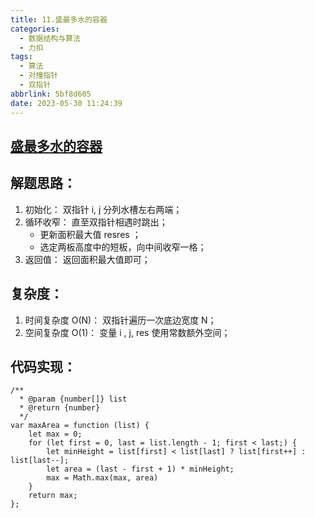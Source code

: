 ```yaml
---
title: 11.盛最多水的容器
categories:
  - 数据结构与算法
  - 力扣
tags:
  - 算法
  - 对撞指针
  - 双指针
abbrlink: 5bf8d605
date: 2023-05-30 11:24:39
---
```

## [盛最多水的容器](https://leetcode.cn/problems/container-with-most-water/)

## 解题思路：
1. 初始化： 双指针 i, j 分列水槽左右两端；
2. 循环收窄： 直至双指针相遇时跳出；
    - 更新面积最大值 resres ；
    - 选定两板高度中的短板，向中间收窄一格；
3. 返回值： 返回面积最大值即可；

## 复杂度：
1. 时间复杂度 O(N)： 双指针遍历一次底边宽度 N；
2. 空间复杂度 O(1)： 变量 i , j, res 使用常数额外空间；

## 代码实现：
```JS
/**
  * @param {number[]} list
  * @return {number}
  */
var maxArea = function (list) {
    let max = 0;
    for (let first = 0, last = list.length - 1; first < last;) {
        let minHeight = list[first] < list[last] ? list[first++] : list[last--];
        let area = (last - first + 1) * minHeight;
        max = Math.max(max, area)
    }
    return max;
};
```

